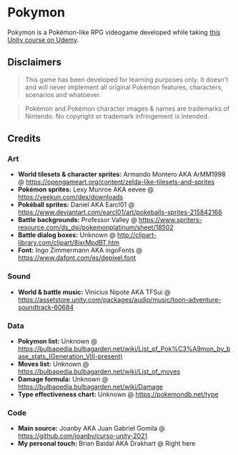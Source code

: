 # Pokymon

Pokymon is a Pokémon-like RPG videogame developed while taking [this Unity course on Udemy](https://www.udemy.com/share/106hyQ3@xr27n-py3L5eQSWov5eMF2nOb4sNUg72v-tENWzunyGr3MIeZa0yzkEfk6i04t01/).

## Disclaimers

> This game has been developed for learning purposes only. It doesn't and will never implement all original Pokémon features, characters, scenarios and whatoever.

> Pokémon and Pokémon character images & names are trademarks of Nintendo. No copyright or trademark infringement is intended.

## Credits

### Art
- **World tilesets & character sprites:** Armando Montero AKA ArMM1998 @ https://opengameart.org/content/zelda-like-tilesets-and-sprites
- **Pokémon sprites:** Lexy Munroe AKA eevee @ https://veekun.com/dex/downloads
- **Pokéball sprites:** Daniel AKA Earcl01 @ https://www.deviantart.com/earcl01/art/pokeballs-sprites-215842166
- **Battle backgrounds:** Professor Valley @ https://www.spriters-resource.com/ds_dsi/pokemonplatinum/sheet/18502
- **Battle dialog boxes:** Unknown @ http://clipart-library.com/clipart/8ixrMpdBT.htm
- **Font:** Ingo Zimmermann AKA ingoFonts @ https://www.dafont.com/es/depixel.font

### Sound
- **World & battle music:** Vinicius Nipote AKA TFSui @ https://assetstore.unity.com/packages/audio/music/toon-adventure-soundtrack-60684

### Data
- **Pokymon list:** Unknown @ https://bulbapedia.bulbagarden.net/wiki/List_of_Pok%C3%A9mon_by_base_stats_(Generation_VIII-present)
- **Moves list:** Unknown @ https://bulbapedia.bulbagarden.net/wiki/List_of_moves
- **Damage formula:** Unknown @ https://bulbapedia.bulbagarden.net/wiki/Damage
- **Type effectiveness chart:** Unknown @ https://pokemondb.net/type

### Code
- **Main source:** Joanby AKA Juan Gabriel Gomila @ https://github.com/joanby/curso-unity-2021
- **My personal touch:** Brian Baidal AKA Drakhart @ Right here
